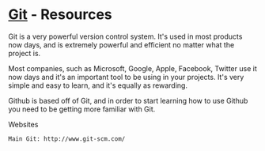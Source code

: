 [Git](http://www.git-scm.com/) - Resources
==================================================

Git is a very powerful version control system. It's used in most products now days, and is extremely powerful and efficient no matter what the project is.

Most companies, such as Microsoft, Google, Apple, Facebook, Twitter use it now days and it's an important tool to be using in your projects. It's very simple and easy to learn, and it's equally as rewarding.

Github is based off of Git, and in order to start learning how to use Github you need to be getting more familiar with Git. 

Websites

    Main Git: http://www.git-scm.com/

